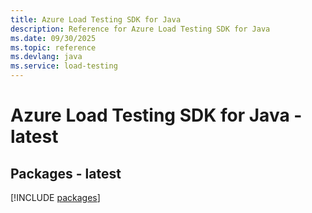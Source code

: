 ```yaml
---
title: Azure Load Testing SDK for Java
description: Reference for Azure Load Testing SDK for Java
ms.date: 09/30/2025
ms.topic: reference
ms.devlang: java
ms.service: load-testing
---
```

# Azure Load Testing SDK for Java - latest
## Packages - latest
[!INCLUDE [packages](load-testing-index.md)]